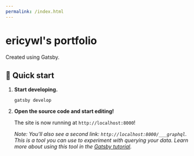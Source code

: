 ```yaml
---
permalink: /index.html
---
```

# ericywl's portfolio

Created using Gatsby.

## 🚀 Quick start

1.  **Start developing.**

    ```shell
    gatsby develop
    ```

2.  **Open the source code and start editing!**

    The site is now running at `http://localhost:8000`!

    _Note: You'll also see a second link: _`http://localhost:8000/___graphql`_. This is a tool you can use to experiment with querying your data. Learn more about using this tool in the [Gatsby tutorial](https://www.gatsbyjs.org/tutorial/part-five/#introducing-graphiql)._
